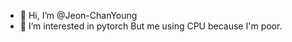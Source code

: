 - 👋 Hi, I’m @Jeon-ChanYoung
- 👀 I’m interested in pytorch
But me using CPU because I'm poor. 
<!---
Jeon-ChanYoung/Jeon-ChanYoung is a ✨ special ✨ repository because its `README.md` (this file) appears on your GitHub profile.
You can click the Preview link to take a look at your changes.

--->
